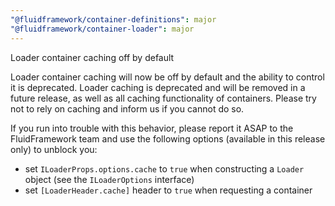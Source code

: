 ```yaml
---
"@fluidframework/container-definitions": major
"@fluidframework/container-loader": major
---
```


Loader container caching off by default

Loader container caching will now be off by default and the ability to control it is deprecated. Loader caching is deprecated and will be removed in a future release, as well as all caching functionality of containers. Please try not to rely on caching and inform us if you cannot do so.

If you run into trouble with this behavior, please report it ASAP to the FluidFramework team and use the following options (available in this release only) to unblock you:
-    set `ILoaderProps.options.cache` to `true` when constructing a `Loader` object (see the `ILoaderOptions` interface)
-    set `[LoaderHeader.cache]` header to `true` when requesting a container
